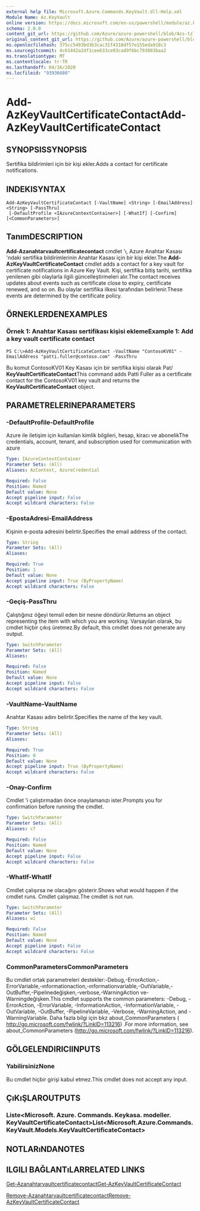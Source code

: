 ```yaml
---
external help file: Microsoft.Azure.Commands.KeyVault.dll-Help.xml
Module Name: Az.KeyVault
online version: https://docs.microsoft.com/en-us/powershell/module/az.keyvault/add-azkeyvaultcertificatecontact
schema: 2.0.0
content_git_url: https://github.com/Azure/azure-powershell/blob/Azs-tzl/src/KeyVault/KeyVault/help/Add-AzKeyVaultCertificateContact.md
original_content_git_url: https://github.com/Azure/azure-powershell/blob/Azs-tzl/src/KeyVault/KeyVault/help/Add-AzKeyVaultCertificateContact.md
ms.openlocfilehash: 375cc5493bd3b3cac31f4318df57e155eda918c3
ms.sourcegitcommit: 4c61442a2df1cee633ce93cad9f6bc793803baa2
ms.translationtype: MT
ms.contentlocale: tr-TR
ms.lasthandoff: 04/16/2020
ms.locfileid: "93936680"
---
```

# <span data-ttu-id="b6346-101">Add-AzKeyVaultCertificateContact</span><span class="sxs-lookup"><span data-stu-id="b6346-101">Add-AzKeyVaultCertificateContact</span></span>

## <span data-ttu-id="b6346-102">SYNOPSIS</span><span class="sxs-lookup"><span data-stu-id="b6346-102">SYNOPSIS</span></span>
<span data-ttu-id="b6346-103">Sertifika bildirimleri için bir kişi ekler.</span><span class="sxs-lookup"><span data-stu-id="b6346-103">Adds a contact for certificate notifications.</span></span>

## <span data-ttu-id="b6346-104">INDEKI</span><span class="sxs-lookup"><span data-stu-id="b6346-104">SYNTAX</span></span>

```
Add-AzKeyVaultCertificateContact [-VaultName] <String> [-EmailAddress] <String> [-PassThru]
 [-DefaultProfile <IAzureContextContainer>] [-WhatIf] [-Confirm] [<CommonParameters>]
```

## <span data-ttu-id="b6346-105">Tanım</span><span class="sxs-lookup"><span data-stu-id="b6346-105">DESCRIPTION</span></span>
<span data-ttu-id="b6346-106">**Add-Azanahtarvaultcertificatecontact** cmdlet 'ı, Azure Anahtar Kasası 'ndaki sertifika bildirimlerinin Anahtar Kasası için bir kişi ekler.</span><span class="sxs-lookup"><span data-stu-id="b6346-106">The **Add-AzKeyVaultCertificateContact** cmdlet adds a contact for a key vault for certificate notifications in Azure Key Vault.</span></span>
<span data-ttu-id="b6346-107">Kişi, sertifika bitiş tarihi, sertifika yenilenen gibi olaylarla ilgili güncelleştirmeleri alır.</span><span class="sxs-lookup"><span data-stu-id="b6346-107">The contact receives updates about events such as certificate close to expiry, certificate renewed, and so on.</span></span>
<span data-ttu-id="b6346-108">Bu olaylar sertifika ilkesi tarafından belirlenir.</span><span class="sxs-lookup"><span data-stu-id="b6346-108">These events are determined by the certificate policy.</span></span>

## <span data-ttu-id="b6346-109">ÖRNEKLERDEN</span><span class="sxs-lookup"><span data-stu-id="b6346-109">EXAMPLES</span></span>

### <span data-ttu-id="b6346-110">Örnek 1: Anahtar Kasası sertifikası kişisi ekleme</span><span class="sxs-lookup"><span data-stu-id="b6346-110">Example 1: Add a key vault certificate contact</span></span>
```
PS C:\>Add-AzKeyVaultCertificateContact -VaultName "ContosoKV01" -EmailAddress "patti.fuller@contoso.com" -PassThru
```

<span data-ttu-id="b6346-111">Bu komut ContosoKV01 Key Kasası için bir sertifika kişisi olarak Pat/ **KeyVaultCertificateContact**</span><span class="sxs-lookup"><span data-stu-id="b6346-111">This command adds Patti Fuller as a certificate contact for the ContosoKV01 key vault and returns the **KeyVaultCertificateContact** object.</span></span>

## <span data-ttu-id="b6346-112">PARAMETRELERINE</span><span class="sxs-lookup"><span data-stu-id="b6346-112">PARAMETERS</span></span>

### <span data-ttu-id="b6346-113">-DefaultProfile</span><span class="sxs-lookup"><span data-stu-id="b6346-113">-DefaultProfile</span></span>
<span data-ttu-id="b6346-114">Azure ile iletişim için kullanılan kimlik bilgileri, hesap, kiracı ve abonelik</span><span class="sxs-lookup"><span data-stu-id="b6346-114">The credentials, account, tenant, and subscription used for communication with azure</span></span>

```yaml
Type: IAzureContextContainer
Parameter Sets: (All)
Aliases: AzContext, AzureCredential

Required: False
Position: Named
Default value: None
Accept pipeline input: False
Accept wildcard characters: False
```

### <span data-ttu-id="b6346-115">-EpostaAdresi</span><span class="sxs-lookup"><span data-stu-id="b6346-115">-EmailAddress</span></span>
<span data-ttu-id="b6346-116">Kişinin e-posta adresini belirtir.</span><span class="sxs-lookup"><span data-stu-id="b6346-116">Specifies the email address of the contact.</span></span>

```yaml
Type: String
Parameter Sets: (All)
Aliases: 

Required: True
Position: 1
Default value: None
Accept pipeline input: True (ByPropertyName)
Accept wildcard characters: False
```

### <span data-ttu-id="b6346-117">-Geçiş</span><span class="sxs-lookup"><span data-stu-id="b6346-117">-PassThru</span></span>
<span data-ttu-id="b6346-118">Çalıştığınız öğeyi temsil eden bir nesne döndürür.</span><span class="sxs-lookup"><span data-stu-id="b6346-118">Returns an object representing the item with which you are working.</span></span>
<span data-ttu-id="b6346-119">Varsayılan olarak, bu cmdlet hiçbir çıkış üretmez.</span><span class="sxs-lookup"><span data-stu-id="b6346-119">By default, this cmdlet does not generate any output.</span></span>

```yaml
Type: SwitchParameter
Parameter Sets: (All)
Aliases: 

Required: False
Position: Named
Default value: None
Accept pipeline input: False
Accept wildcard characters: False
```

### <span data-ttu-id="b6346-120">-VaultName</span><span class="sxs-lookup"><span data-stu-id="b6346-120">-VaultName</span></span>
<span data-ttu-id="b6346-121">Anahtar Kasası adını belirtir.</span><span class="sxs-lookup"><span data-stu-id="b6346-121">Specifies the name of the key vault.</span></span>

```yaml
Type: String
Parameter Sets: (All)
Aliases: 

Required: True
Position: 0
Default value: None
Accept pipeline input: True (ByPropertyName)
Accept wildcard characters: False
```

### <span data-ttu-id="b6346-122">-Onay</span><span class="sxs-lookup"><span data-stu-id="b6346-122">-Confirm</span></span>
<span data-ttu-id="b6346-123">Cmdlet 'i çalıştırmadan önce onaylamanızı ister.</span><span class="sxs-lookup"><span data-stu-id="b6346-123">Prompts you for confirmation before running the cmdlet.</span></span>

```yaml
Type: SwitchParameter
Parameter Sets: (All)
Aliases: cf

Required: False
Position: Named
Default value: None
Accept pipeline input: False
Accept wildcard characters: False
```

### <span data-ttu-id="b6346-124">-WhatIf</span><span class="sxs-lookup"><span data-stu-id="b6346-124">-WhatIf</span></span>
<span data-ttu-id="b6346-125">Cmdlet çalışırsa ne olacağını gösterir.</span><span class="sxs-lookup"><span data-stu-id="b6346-125">Shows what would happen if the cmdlet runs.</span></span>
<span data-ttu-id="b6346-126">Cmdlet çalışmaz.</span><span class="sxs-lookup"><span data-stu-id="b6346-126">The cmdlet is not run.</span></span>

```yaml
Type: SwitchParameter
Parameter Sets: (All)
Aliases: wi

Required: False
Position: Named
Default value: None
Accept pipeline input: False
Accept wildcard characters: False
```

### <span data-ttu-id="b6346-127">CommonParameters</span><span class="sxs-lookup"><span data-stu-id="b6346-127">CommonParameters</span></span>
<span data-ttu-id="b6346-128">Bu cmdlet ortak parametreleri destekler:-Debug,-ErrorAction,-ErrorVariable,-ınformationaction,-ınformationvariable,-OutVariable,-OutBuffer,-Pipelinedeğişken,-verbose,-WarningAction ve-Warningdeğişken.</span><span class="sxs-lookup"><span data-stu-id="b6346-128">This cmdlet supports the common parameters: -Debug, -ErrorAction, -ErrorVariable, -InformationAction, -InformationVariable, -OutVariable, -OutBuffer, -PipelineVariable, -Verbose, -WarningAction, and -WarningVariable.</span></span> <span data-ttu-id="b6346-129">Daha fazla bilgi için bkz about_CommonParameters ( http://go.microsoft.com/fwlink/?LinkID=113216) .</span><span class="sxs-lookup"><span data-stu-id="b6346-129">For more information, see about_CommonParameters (http://go.microsoft.com/fwlink/?LinkID=113216).</span></span>

## <span data-ttu-id="b6346-130">GÖLGELENDIRICI</span><span class="sxs-lookup"><span data-stu-id="b6346-130">INPUTS</span></span>

### <span data-ttu-id="b6346-131">Yabilirsiniz</span><span class="sxs-lookup"><span data-stu-id="b6346-131">None</span></span>
<span data-ttu-id="b6346-132">Bu cmdlet hiçbir girişi kabul etmez.</span><span class="sxs-lookup"><span data-stu-id="b6346-132">This cmdlet does not accept any input.</span></span>

## <span data-ttu-id="b6346-133">ÇıKıŞLAR</span><span class="sxs-lookup"><span data-stu-id="b6346-133">OUTPUTS</span></span>

### <span data-ttu-id="b6346-134">Liste<Microsoft. Azure. Commands. Keykasa. modeller. KeyVaultCertificateContact></span><span class="sxs-lookup"><span data-stu-id="b6346-134">List<Microsoft.Azure.Commands.KeyVault.Models.KeyVaultCertificateContact></span></span>

## <span data-ttu-id="b6346-135">NOTLARıNDA</span><span class="sxs-lookup"><span data-stu-id="b6346-135">NOTES</span></span>

## <span data-ttu-id="b6346-136">ILGILI BAĞLANTıLAR</span><span class="sxs-lookup"><span data-stu-id="b6346-136">RELATED LINKS</span></span>

[<span data-ttu-id="b6346-137">Get-Azanahtarvaultcertificatecontact</span><span class="sxs-lookup"><span data-stu-id="b6346-137">Get-AzKeyVaultCertificateContact</span></span>](./Get-AzKeyVaultCertificateContact.md)

[<span data-ttu-id="b6346-138">Remove-Azanahtarvaultcertificatecontact</span><span class="sxs-lookup"><span data-stu-id="b6346-138">Remove-AzKeyVaultCertificateContact</span></span>](./Remove-AzKeyVaultCertificateContact.md)


